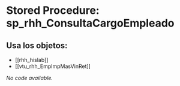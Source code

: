 # Stored Procedure: sp_rhh_ConsultaCargoEmpleado

## Usa los objetos:
- [[rhh_hislab]]
- [[vtu_rhh_EmpImpMasVinRet]]

*No code available.*
